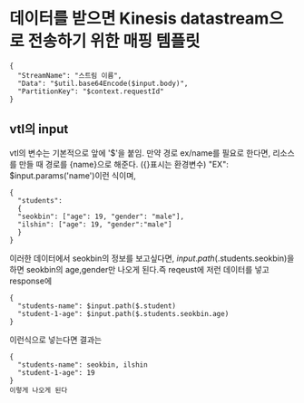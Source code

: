 # 데이터를 받으면 Kinesis datastream으로 전송하기 위한 매핑 템플릿

```
{
  "StreamName": "스트림 이름",
  "Data": "$util.base64Encode($input.body)",
  "PartitionKey": "$context.requestId"
}
```


## vtl의 input 
vtl의 변수는 기본적으로 앞에 '$'을 붙임.
만약 경로 ex/name를 필요로 한다면, 리소스를 만들 때 경로를 {name}으로 해준다. ({}표시는 환경변수)
"EX": $input.params('name')이런 식이며,

```
{
  "students": 
  {
  "seokbin": ["age": 19, "gender": "male"], 
  "ilshin": ["age": 19, "gender":"male"]
  }
}
```
이러한 데이터에서 seokbin의 정보를 보고싶다면, 
$input.path($.students.seokbin)을 하면 seokbin의 age,gender만 나오게 된다.즉 
reqeust에 저런 데이터를 넣고
response에 
```
{
  "students-name": $input.path($.student)
  "student-1-age": $input.path($.students.seokbin.age)
}
```
이런식으로 넣는다면 결과는
```
{
  "students-name": seokbin, ilshin
  "student-1-age": 19
}
이렇게 나오게 된다
```
